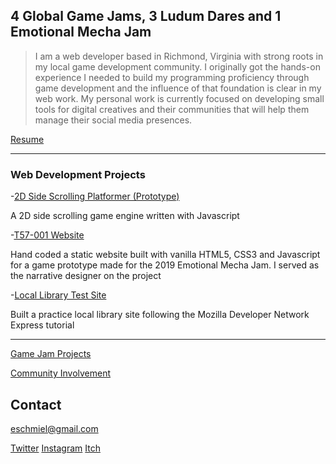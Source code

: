 ## 4 Global Game Jams, 3 Ludum Dares and 1 Emotional Mecha Jam

>I am a web developer based in Richmond, Virginia with strong roots in my local game development community. I originally got the hands-on experience I needed to build my programming proficiency through game development and the influence of that foundation is clear in my web work. My personal work is currently focused on developing small tools for digital creatives and their communities that will help them manage their social media presences.

[Resume](https://docs.google.com/document/d/1OuwOtyjwbzjyGBcxnRT7GuB5rxR4bMZU5Pd5HBFlUKA/edit?usp=sharing)

---

### Web Development Projects

-[2D Side Scrolling Platformer (Prototype)](https://eschmiel.github.io/bitmelo.md)

A 2D side scrolling game engine written with Javascript 

-[T57-001 Website](https://eschmiel.github.io/T57-001.md)

Hand coded a static website built with vanilla HTML5, CSS3 and Javascript for a game prototype made for the 2019 Emotional Mecha Jam. I served as the narrative designer on the project

-[Local Library Test Site](https://eschmiel.github.io/locallibrary.md)

Built a practice local library site following the Mozilla Developer Network Express tutorial

---


[Game Jam Projects](https://eschmiel.github.io/gamejams.md)

[Community Involvement](https://eschmiel.github.io/community.md)

## Contact
eschmiel@gmail.com

[Twitter](www.twitter.com/eschmiel)
[Instagram](www.instagram.com/eric_schmiel)
[Itch](https://eschmiel.itch.io/)
